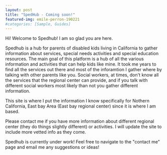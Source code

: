 ```yaml
---
layout: post
title: "SpedHub - Coming soon!"
featured-img: emile-perron-190221
#categories: [Sample, Guides]
---
```


Hi! Welcome to Spedhub! I am so glad you are here.

Spedhub is a hub for parents of disabled kids living in California to gather information about services, special needs activities and special education resources. The main goal of this platform is a hub of all the various information and activities that can help kids like mine. It took me years to find all the services out there and most of the inforamtion I gather where by talking with other parents like you. Social workers, at times, don't know all the services that the regional center can provide, and if you talk with different social workers most likely than not you gather different information.

This site is where I put the information I know specifically for Nothern California, East bay Area (East bay regional center) since it is where I am based. 

Please contact me if you have more information about different regional center (they do things slightly different) or activities. I will update the site to include more vetted info as they come.


Spedhub is currently under work! Feel free to navigate to the "contact me" page and email me any suggestions or ideas!

